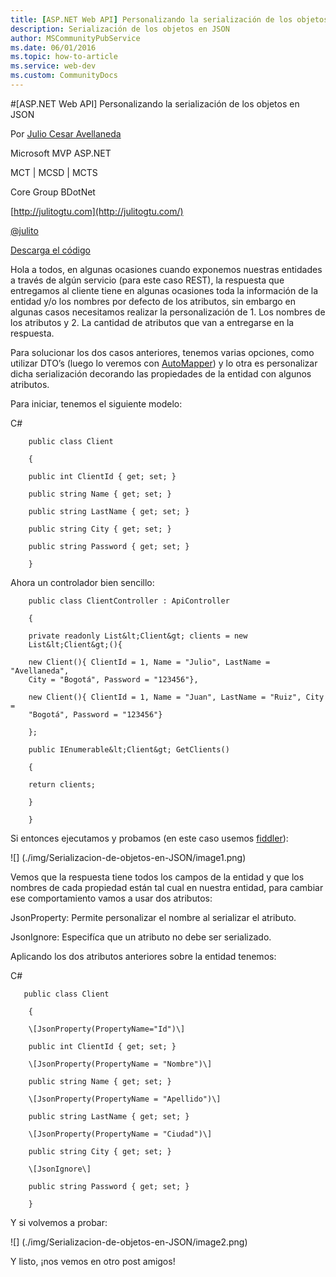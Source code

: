 ```yaml
---
title: [ASP.NET Web API] Personalizando la serialización de los objetos en JSON
description: Serialización de los objetos en JSON
author: MSCommunityPubService
ms.date: 06/01/2016
ms.topic: how-to-article
ms.service: web-dev
ms.custom: CommunityDocs
---
```









#[ASP.NET Web API] Personalizando la serialización de los objetos en JSON


Por [Julio Cesar
Avellaneda](http://mvp.microsoft.com/en-us/MVP/Julio%20Cesar%20Avellaneda-4038198)

Microsoft MVP ASP.NET

MCT | MCSD | MCTS

Core Group BDotNet

[http://julitogtu.com](http://julitogtu.com/)

[@julito](https://twitter.com/julitogtu)

[Descarga el código](https://github.com/julitogtu/WebApi/tree/examples)

Hola a todos, en algunas ocasiones cuando exponemos nuestras entidades a
través de algún servicio (para este caso REST), la respuesta que
entregamos al cliente tiene en algunas ocasiones toda la información de
la entidad y/o los nombres por defecto de los atributos, sin embargo en
algunas casos necesitamos realizar la personalización de 1. Los nombres
de los atributos y 2. La cantidad de atributos que van a entregarse en
la respuesta.

Para solucionar los dos casos anteriores, tenemos varias opciones, como
utilizar DTO’s (luego lo veremos con
[AutoMapper](http://automapper.org/)) y lo otra es personalizar dicha
serialización decorando las propiedades de la entidad con algunos
atributos.

Para iniciar, tenemos el siguiente modelo:

C\#


```
    public class Client

    {

    public int ClientId { get; set; }

    public string Name { get; set; }

    public string LastName { get; set; }

    public string City { get; set; }

    public string Password { get; set; }

    }
```

Ahora un controlador bien sencillo:


```
    public class ClientController : ApiController

    {

    private readonly List&lt;Client&gt; clients = new
    List&lt;Client&gt;(){

    new Client(){ ClientId = 1, Name = "Julio", LastName = "Avellaneda",
    City = "Bogotá", Password = "123456"},

    new Client(){ ClientId = 1, Name = "Juan", LastName = "Ruiz", City =
    "Bogotá", Password = "123456"}

    };

    public IEnumerable&lt;Client&gt; GetClients()

    {

    return clients;

    }

    }
```

Si entonces ejecutamos y probamos (en este caso usemos
[fiddler](http://fiddler2.com/)):

![] (./img/Serializacion-de-objetos-en-JSON/image1.png)


Vemos que la respuesta tiene todos los campos de la entidad y que los
nombres de cada propiedad están tal cual en nuestra entidad, para
cambiar ese comportamiento vamos a usar dos atributos:

JsonProperty: Permite personalizar el nombre al serializar el atributo.

JsonIgnore: Especifíca que un atributo no debe ser serializado.

Aplicando los dos atributos anteriores sobre la entidad tenemos:

C\#


```
   public class Client

    {

    \[JsonProperty(PropertyName="Id")\]

    public int ClientId { get; set; }

    \[JsonProperty(PropertyName = "Nombre")\]

    public string Name { get; set; }

    \[JsonProperty(PropertyName = "Apellido")\]

    public string LastName { get; set; }

    \[JsonProperty(PropertyName = "Ciudad")\]

    public string City { get; set; }

    \[JsonIgnore\]

    public string Password { get; set; }

    }
```

Y si volvemos a probar:

![] (./img/Serializacion-de-objetos-en-JSON/image2.png)


Y listo, ¡nos vemos en otro post amigos!


